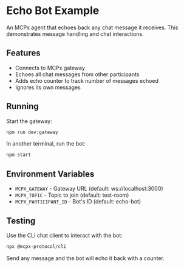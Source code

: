 # Echo Bot Example

An MCPx agent that echoes back any chat message it receives. This demonstrates message handling and chat interactions.

## Features
- Connects to MCPx gateway
- Echoes all chat messages from other participants
- Adds echo counter to track number of messages echoed
- Ignores its own messages

## Running

Start the gateway:
```bash
npm run dev:gateway
```

In another terminal, run the bot:
```bash
npm start
```

## Environment Variables
- `MCPX_GATEWAY` - Gateway URL (default: ws://localhost:3000)
- `MCPX_TOPIC` - Topic to join (default: test-room)  
- `MCPX_PARTICIPANT_ID` - Bot's ID (default: echo-bot)

## Testing
Use the CLI chat client to interact with the bot:
```bash
npx @mcpx-protocol/cli
```

Send any message and the bot will echo it back with a counter.